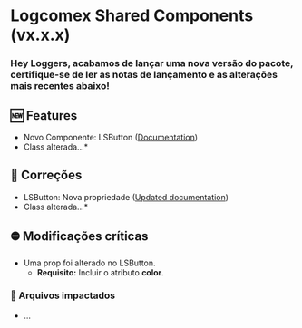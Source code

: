 # Logcomex Shared Components (vx.x.x)
### Hey Loggers, acabamos de lançar uma nova versão do pacote, certifique-se de ler as notas de lançamento e as alterações mais recentes abaixo!
## 	:new: Features
* Novo Componente:  LSButton ([Documentation](https://storybook...))
* Class alterada...* 
## 	:wrench: Correções
* LSButton: Nova propriedade ([Updated documentation](https://storybook...))
* Class alterada...* 
## :no_entry: Modificações críticas
* Uma prop foi alterado no LSButton.
    * **Requisito:** Incluir o atributo **color**.
### :file_folder: Arquivos impactados
* ...